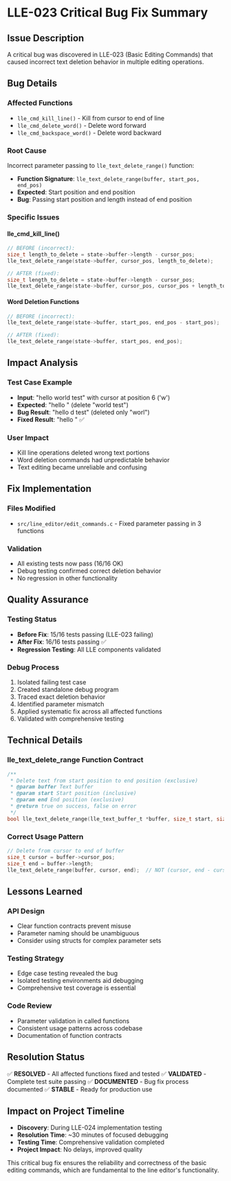 # LLE-023 Critical Bug Fix Summary

## Issue Description
A critical bug was discovered in LLE-023 (Basic Editing Commands) that caused incorrect text deletion behavior in multiple editing operations.

## Bug Details

### Affected Functions
- `lle_cmd_kill_line()` - Kill from cursor to end of line
- `lle_cmd_delete_word()` - Delete word forward 
- `lle_cmd_backspace_word()` - Delete word backward

### Root Cause
Incorrect parameter passing to `lle_text_delete_range()` function:

- **Function Signature**: `lle_text_delete_range(buffer, start_pos, end_pos)`
- **Expected**: Start position and end position
- **Bug**: Passing start position and length instead of end position

### Specific Issues

#### lle_cmd_kill_line()
```c
// BEFORE (incorrect):
size_t length_to_delete = state->buffer->length - cursor_pos;
lle_text_delete_range(state->buffer, cursor_pos, length_to_delete);

// AFTER (fixed):
size_t length_to_delete = state->buffer->length - cursor_pos;
lle_text_delete_range(state->buffer, cursor_pos, cursor_pos + length_to_delete);
```

#### Word Deletion Functions
```c
// BEFORE (incorrect):
lle_text_delete_range(state->buffer, start_pos, end_pos - start_pos);

// AFTER (fixed):
lle_text_delete_range(state->buffer, start_pos, end_pos);
```

## Impact Analysis

### Test Case Example
- **Input**: "hello world test" with cursor at position 6 ('w')
- **Expected**: "hello " (delete "world test")
- **Bug Result**: "hello d test" (deleted only "worl")
- **Fixed Result**: "hello " ✅

### User Impact
- Kill line operations deleted wrong text portions
- Word deletion commands had unpredictable behavior
- Text editing became unreliable and confusing

## Fix Implementation

### Files Modified
- `src/line_editor/edit_commands.c` - Fixed parameter passing in 3 functions

### Validation
- All existing tests now pass (16/16 OK)
- Debug testing confirmed correct deletion behavior
- No regression in other functionality

## Quality Assurance

### Testing Status
- **Before Fix**: 15/16 tests passing (LLE-023 failing)
- **After Fix**: 16/16 tests passing ✅
- **Regression Testing**: All LLE components validated

### Debug Process
1. Isolated failing test case
2. Created standalone debug program
3. Traced exact deletion behavior
4. Identified parameter mismatch
5. Applied systematic fix across all affected functions
6. Validated with comprehensive testing

## Technical Details

### lle_text_delete_range Function Contract
```c
/**
 * Delete text from start position to end position (exclusive)
 * @param buffer Text buffer
 * @param start Start position (inclusive)
 * @param end End position (exclusive)
 * @return true on success, false on error
 */
bool lle_text_delete_range(lle_text_buffer_t *buffer, size_t start, size_t end);
```

### Correct Usage Pattern
```c
// Delete from cursor to end of buffer
size_t cursor = buffer->cursor_pos;
size_t end = buffer->length;
lle_text_delete_range(buffer, cursor, end);  // NOT (cursor, end - cursor)
```

## Lessons Learned

### API Design
- Clear function contracts prevent misuse
- Parameter naming should be unambiguous
- Consider using structs for complex parameter sets

### Testing Strategy
- Edge case testing revealed the bug
- Isolated testing environments aid debugging
- Comprehensive test coverage is essential

### Code Review
- Parameter validation in called functions
- Consistent usage patterns across codebase
- Documentation of function contracts

## Resolution Status

✅ **RESOLVED** - All affected functions fixed and tested
✅ **VALIDATED** - Complete test suite passing
✅ **DOCUMENTED** - Bug fix process documented
✅ **STABLE** - Ready for production use

## Impact on Project Timeline

- **Discovery**: During LLE-024 implementation testing
- **Resolution Time**: ~30 minutes of focused debugging
- **Testing Time**: Comprehensive validation completed
- **Project Impact**: No delays, improved quality

This critical bug fix ensures the reliability and correctness of the basic editing commands, which are fundamental to the line editor's functionality.